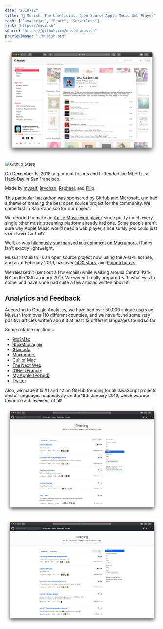 ```yaml
---
date: "2018-12"
title: "🎵 Musish: The Unofficial, Open Source Apple Music Web Player"
tech: ["Javascript", "React", "Serverless"]
link: "https://musi.sh"
source: "https://github.com/musish/musish"
previewImage: "./musish.png"
---
```


![Musi.sh](./musish.png)

![Github Stars](https://img.shields.io/github/stars/Musish/Musish.svg?style=social)

On December 1st 2018, a group of friends and I attended the MLH Local Hack Day in San Francisco.

Made by [myself](https://jamesjarvis.io), [Brychan](https://brychan.io), [Raphaël](https://raphaelvigee.com), and [Filip](https://www.linkedin.com/in/filip-grebowski-b24810116/).

This particular hackathon was sponsored by GitHub and Microsoft, and had a theme of creating the best open source project for the community. We came first in San Francisco for our project.

We decided to make an [Apple Music web player](https://musi.sh), since pretty much every single other music streaming platform already had one. Some people aren't sure why Apple Music would need a web player, since surely you could just use iTunes for that?

Well, as was [hilariously summarised in a comment on Macrumors](https://forums.macrumors.com/threads/apple-music-gets-another-unofficial-web-player-with-launch-of-musish.2166187/#post-27018681), iTunes isn't exactly lightweight.

<!-- ![iTunes competitor](./iTunesCompetitor.GIF) -->

Musi.sh (Musish) is an open source project now, using the A-GPL license, and as of February 2019, has over [1400 stars](https://github.com/Musish/Musish/stargazers), and [9 contributors](https://github.com/Musish/Musish/graphs/contributors).

We released it (sent out a few emails) while walking around Central Park, NY on the 18th January 2019. We weren't really prepared with what was to come, and have since had quite a few articles written about it.

## Analytics and Feedback

According to Google Analytics, we have had over 50,000 unique users on Musi.sh from over 110 different countries, and we have found some very positive articles written about it at least 13 different languages found so far.

Some notable mentions:

- [9to5Mac](https://9to5mac.com/2019/01/18/apple-music-web/)
- [9to5Mac again](https://9to5mac.com/2019/01/21/apple-music-mac-app/)
- [Gizmodo](https://gizmodo.com/how-to-play-apple-music-from-the-web-1831977569)
- [Macrumors](https://www.macrumors.com/2019/01/21/apple-music-web-player-musish/)
- [Cult of Mac](https://www.cultofmac.com/601520/musish-apple-music-web-portal/)
- [The Next Web](https://thenextweb.com/apps/2019/01/22/use-apple-music-in-your-browser-with-this-pretty-web-interface/)
- [01Net (France)](https://www.01net.com/actualites/musi-sh-le-service-qui-donne-acces-a-apple-music-depuis-un-navigateur-web-1617352.html#xtor=AL-123461)
- [My Apple (Poland)](https://myapple.pl/posts/18640-kolejny-web-player-apple-music-musish-stawia-na-podobienstwo-do-pierwowzoru)
- [Twitter](https://twitter.com/search?q=Musi.sh)

Also, we made it to #1 and #2 on GitHub trending for all JavaScript projects and all languages respectively on the 19th January 2019, which was our favourite achievement of all!

![JavaScript trending](./javascript_trending.png)

![All languages trending](./all_trending.png)
